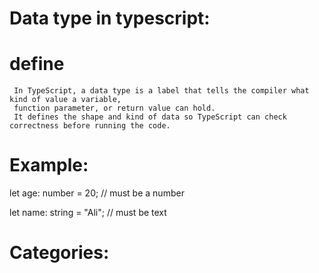 # Data type in typescript:
  # define
     In TypeScript, a data type is a label that tells the compiler what kind of value a variable,
     function parameter, or return value can hold.
     It defines the shape and kind of data so TypeScript can check correctness before running the code.
  # Example:
  let age: number = 20;       // must be a number
 
  let name: string = "Ali";   // must be text
  # Categories:
